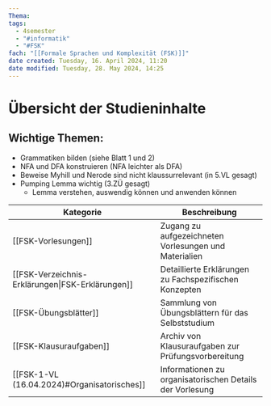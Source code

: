 ```yaml
---
Thema: 
tags:
  - 4semester
  - "#informatik"
  - "#FSK"
fach: "[[Formale Sprachen und Komplexität (FSK)]]"
date created: Tuesday, 16. April 2024, 11:20
date modified: Tuesday, 28. May 2024, 14:25
---
```


# Übersicht der Studieninhalte

## Wichtige Themen:
- Grammatiken bilden (siehe Blatt 1 und 2)
- NFA und DFA konstruieren (NFA leichter als DFA)
- Beweise Myhill und Nerode sind nicht klaussurrelevant (in 5.VL gesagt)
- Pumping Lemma wichtig (3.ZÜ gesagt)
	- Lemma verstehen, auswendig können und anwenden können

| Kategorie                              | Beschreibung                                              |
|----------------------------------------|-----------------------------------------------------------|
| [[FSK-Vorlesungen]]                    | Zugang zu aufgezeichneten Vorlesungen und Materialien     |
| [[FSK-Verzeichnis-Erklärungen\|FSK-Erklärungen]] | Detaillierte Erklärungen zu Fachspezifischen Konzepten    |
| [[FSK-Übungsblätter]]                  | Sammlung von Übungsblättern für das Selbststudium         |
| [[FSK-Klausuraufgaben]]                | Archiv von Klausuraufgaben zur Prüfungsvorbereitung       |
| [[FSK-1-VL (16.04.2024)#Organisatorisches]] | Informationen zu organisatorischen Details der Vorlesung |
